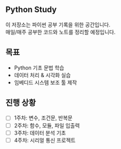 ## Python Study
이 저장소는 파이썬 공부 기록을 위한 공간입니다.  
매일/매주 공부한 코드와 노트를 정리할 예정입니다.

## 목표
- Python 기초 문법 학습
- 데이터 처리 & 시각화 실습
- 임베디드 시스템 보조 툴 제작

## 진행 상황
- [ ] 1주차: 변수, 조건문, 반복문
- [ ] 2주차: 함수, 모듈, 파일 입출력
- [ ] 3주차: 데이터 분석 기초
- [ ] 4주차: 시리얼 통신 프로젝트
